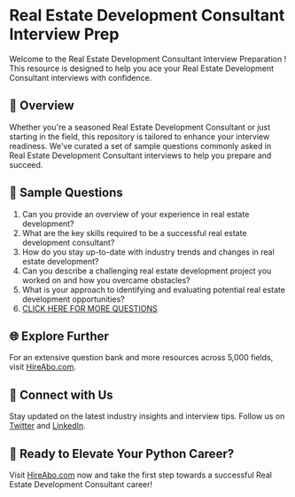 # Real Estate Development Consultant Interview Prep

Welcome to the Real Estate Development Consultant Interview Preparation ! This resource is designed to help you ace your Real Estate Development Consultant interviews with confidence.

## 🚀 Overview

Whether you're a seasoned Real Estate Development Consultant or just starting in the field, this repository is tailored to enhance your interview readiness. We've curated a set of sample questions commonly asked in Real Estate Development Consultant interviews to help you prepare and succeed.

## 📝 Sample Questions

1. Can you provide an overview of your experience in real estate development?
2. What are the key skills required to be a successful real estate development consultant?
3. How do you stay up-to-date with industry trends and changes in real estate development?
4. Can you describe a challenging real estate development project you worked on and how you overcame obstacles?
5. What is your approach to identifying and evaluating potential real estate development opportunities?
6. [CLICK HERE FOR MORE QUESTIONS](https://hireabo.com/job/21_3_8/Real%20Estate%20Development%20Consultant)

## 🌐 Explore Further

For an extensive question bank and more resources across 5,000 fields, visit [HireAbo.com](https://www.hireabo.com).

## 📱 Connect with Us

Stay updated on the latest industry insights and interview tips. Follow us on [Twitter](https://twitter.com/hireabo) and [LinkedIn](https://www.linkedin.com/in/hire-abo-3609972a8/).

## 🚀 Ready to Elevate Your Python Career?

Visit [HireAbo.com](https://www.hireabo.com) now and take the first step towards a successful Real Estate Development Consultant career!